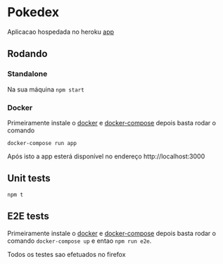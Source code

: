 # Pokedex

Aplicacao hospedada no heroku [app][app]

## Rodando

### Standalone

Na sua máquina `npm start`

### Docker

Primeiramente instale o [docker][docker] e [docker-compose][docker-compose] depois basta
rodar o comando

`docker-compose run app`

Após isto a app esterá disponível no endereço http://localhost:3000

## Unit tests

`npm t`

## E2E tests

Primeiramente instale o [docker][docker] e [docker-compose][docker-compose] depois basta
rodar o comando `docker-compose up` e entao `npm run e2e`.

Todos os testes sao efetuados no firefox

[app]: http://dpaulino-pokedex.herokuapp.com
[docker]: https://docs.docker.com/
[docker-compose]: https://docs.docker.com/compose/install/
